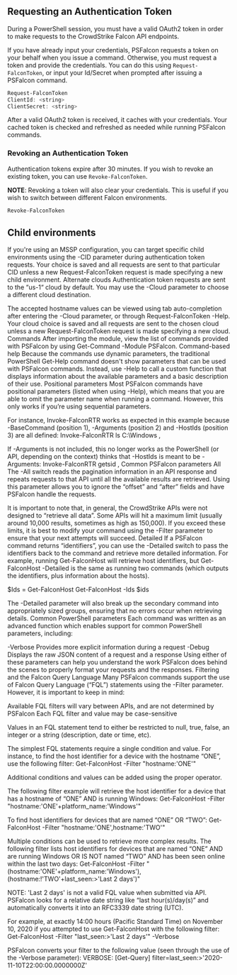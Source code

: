 ## Requesting an Authentication Token
During a PowerShell session, you must have a valid OAuth2 token in order to make requests to the CrowdStrike Falcon API endpoints.

If you have already input your credentials, PSFalcon requests a token on your behalf when you issue a command. Otherwise, you must request a token and provide the credentials. You can do this using `Request-FalconToken`, or input your Id/Secret when prompted after issuing a PSFalcon command.

```powershell
Request-FalconToken
ClientId: <string>
ClientSecret: <string>
```

After a valid OAuth2 token is received, it caches with your credentials. Your cached token is checked and refreshed as needed while running PSFalcon commands.

### Revoking an Authentication Token

Authentication tokens expire after 30 minutes. If you wish to revoke an existing token, you can use `Revoke-FalconToken`.

**NOTE**: Revoking a token will also clear your credentials. This is useful if you wish to switch between different Falcon environments.

```powershell
Revoke-FalconToken
```

## Child environments
If you're using an MSSP configuration, you can target specific child environments using the -CID parameter during authentication token requests. Your choice is saved and all requests are sent to that particular CID unless a new Request-FalconToken request is made specifying a new child environment.
Alternate clouds
Authentication token requests are sent to the “us-1“ cloud by default. You may use the -Cloud parameter to choose a different cloud destination.

The accepted hostname values can be viewed using tab auto-completion after entering the -Cloud parameter, or through Request-FalconToken -Help. Your cloud choice is saved and all requests are sent to the chosen cloud unless a new Request-FalconToken request is made specifying a new cloud.
Commands
After importing the module, view the list of commands provided with PSFalcon by using Get-Command -Module PSFalcon.
Command-based help
Because the commands use dynamic parameters, the traditional PowerShell Get-Help command doesn't show parameters that can be used with PSFalcon commands. Instead, use <command> -Help to call a custom function that displays information about the available parameters and a basic description of their use.
Positional parameters
Most PSFalcon commands have positional parameters (listed when using -Help), which means that you are able to omit the parameter name when running a command. However, this only works if you’re using sequential parameters.

For instance, Invoke-FalconRTR works as expected in this example because -BaseCommand (position 1), -Arguments (position 2) and -HostIds (position 3) are all defined:
Invoke-FalconRTR ls C:\Windows <id>, <id>

If -Arguments is not included, this no longer works as the PowerShell (or API, depending on the context) thinks that -HostIds is meant to be -Arguments:
Invoke-FalconRTR getsid <id>, <id>
Common PSFalcon parameters
All
The -All switch reads the pagination information in an API response and repeats requests to that API until all the available results are retrieved. Using this parameter allows you to ignore the “offset” and “after” fields and have PSFalcon handle the requests.

It is important to note that, in general, the CrowdStrike APIs were not designed to “retrieve all data”. Some APIs will hit a maximum limit (usually around 10,000 results, sometimes as high as 150,000). If you exceed these limits, it is best to modify your command using the -Filter parameter to ensure that your next attempts will succeed.
Detailed
If a PSFalcon command returns “identifiers”, you can use the -Detailed switch to pass the identifiers back to the command and retrieve more detailed information. For example, running Get-FalconHost will retrieve host identifiers, but Get-FalconHost -Detailed is the same as running two commands (which outputs the identifiers, plus information about the hosts).

$Ids = Get-FalconHost
Get-FalconHost -Ids $ids

The -Detailed parameter will also break up the secondary command into appropriately sized groups, ensuring that no errors occur when retrieving details.
Common PowerShell parameters
Each command was written as an advanced function which enables support for common PowerShell parameters, including:

-Verbose	Provides more explicit information during a request
-Debug	Displays the raw JSON content of a request and a response
Using either of these parameters can help you understand the work PSFalcon does behind the scenes to properly format your requests and the responses.
Filtering and the Falcon Query Language
Many PSFalcon commands support the use of Falcon Query Language (“FQL”) statements using the -Filter parameter. However, it is important to keep in mind:

Available FQL filters will vary between APIs, and are not determined by PSFalcon
Each FQL filter and value may be case-sensitive

Values in an FQL statement tend to either be restricted to null, true, false, an integer or a string (description, date or time, etc). 

The simplest FQL statements require a single condition and value. For instance, to find the host identifier for a device with the hostname “ONE”, use the following filter:
Get-FalconHost -Filter "hostname:'ONE'"

Additional conditions and values can be added using the proper operator.

The following filter example will retrieve the host identifier for a device that has a hostname of “ONE” AND is running Windows:
Get-FalconHost -Filter "hostname:'ONE'+platform_name:'Windows'"

To find host identifiers for devices that are named “ONE” OR “TWO”:
Get-FalconHost -Filter "hostname:'ONE',hostname:'TWO'"

Multiple conditions can be used to retrieve more complex results. The following filter lists host identifiers for devices that are named “ONE” AND are running Windows OR IS NOT named “TWO” AND has been seen online within the last two days:
Get-FalconHost -Filter "(hostname:'ONE'+platform_name:'Windows'),(hostname:!'TWO'+last_seen:>'Last 2 days')"

NOTE: 'Last 2 days' is not a valid FQL value when submitted via API. PSFalcon looks for a relative date string like “last <integer> hour(s)/day(s)” and automatically converts it into an RFC3339 date string (UTC).

For example, at exactly 14:00 hours (Pacific Standard Time) on November 10, 2020 if you attempted to use Get-FalconHost with the following filter:
Get-FalconHost -Filter "last_seen:>'Last 2 days'" -Verbose

PSFalcon converts your filter to the following value (seen through the use of the -Verbose parameter):
VERBOSE: [Get-Query] filter=last_seen:>'2020-11-10T22:00:00.0000000Z'
